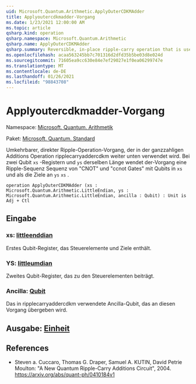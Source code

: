 ```yaml
---
uid: Microsoft.Quantum.Arithmetic.ApplyOuterCDKMAdder
title: Applyoutercdkmadder-Vorgang
ms.date: 1/23/2021 12:00:00 AM
ms.topic: article
qsharp.kind: operation
qsharp.namespace: Microsoft.Quantum.Arithmetic
qsharp.name: ApplyOuterCDKMAdder
qsharp.summary: Reversible, in-place ripple-carry operation that is used in the integer addition operation RippleCarryAdderCDKM below. Given two qubit registers `xs` and `ys` of the same length, the operation applies a ripple carry sequence of CNOT and CCNOT gates with qubits in `xs` and `ys` as the controls and qubits in `xs` as the targets.
ms.openlocfilehash: acaa563245bb7c701316d2dfd35b5be03d8e024d
ms.sourcegitcommit: 71605ea9cc630e84e7ef29027e1f0ea06299747e
ms.translationtype: MT
ms.contentlocale: de-DE
ms.lasthandoff: 01/26/2021
ms.locfileid: "98843708"
---
```

# <a name="applyoutercdkmadder-operation"></a>Applyoutercdkmadder-Vorgang

Namespace: [Microsoft. Quantum. Arithmetik](xref:Microsoft.Quantum.Arithmetic)

Paket: [Microsoft. Quantum. Standard](https://nuget.org/packages/Microsoft.Quantum.Standard)


Umkehrbarer, direkter Ripple-Operation-Vorgang, der in der ganzzahligen Additions Operation ripplecarryaddercdkm weiter unten verwendet wird.
Bei zwei Qubit `xs` -Registern und `ys` derselben Länge wendet der-Vorgang eine Ripple-Sequenz Sequenz von "CNOT" und "ccnot Gates" mit Qubits in `xs` und als die Ziele an `ys` `xs` .

```qsharp
operation ApplyOuterCDKMAdder (xs : Microsoft.Quantum.Arithmetic.LittleEndian, ys : Microsoft.Quantum.Arithmetic.LittleEndian, ancilla : Qubit) : Unit is Adj + Ctl
```


## <a name="input"></a>Eingabe

### <a name="xs--littleendian"></a>xs: [littleenddian](xref:Microsoft.Quantum.Arithmetic.LittleEndian)

Erstes Qubit-Register, das Steuerelemente und Ziele enthält.


### <a name="ys--littleendian"></a>YS: [littleumdian](xref:Microsoft.Quantum.Arithmetic.LittleEndian)

Zweites Qubit-Register, das zu den Steuerelementen beiträgt.


### <a name="ancilla--qubit"></a>Ancilla: [Qubit](xref:microsoft.quantum.lang-ref.qubit)

Das in ripplecarryaddercdkm verwendete Ancilla-Qubit, das an diesen Vorgang übergeben wird.



## <a name="output--unit"></a>Ausgabe: [Einheit](xref:microsoft.quantum.lang-ref.unit)



## <a name="references"></a>References

- Steven a. Cuccaro, Thomas G. Draper, Samuel A. KUTIN, David Petrie Moulton: "A New Quantum Ripple-Carry Additions Circuit", 2004.
  https://arxiv.org/abs/quant-ph/0410184v1